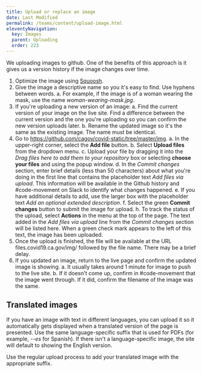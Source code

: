 ```yaml
---
title: Upload or replace an image
date: Last Modified 
permalink: /teams/content/upload-image.html
eleventyNavigation:
  key: Images
  parent: Uploading
  order: 223
---
```


We uploading images to github. One of the benefits of this approach is it gives us a version history if the image changes over time.

1. Optimize the image using [Squoosh](https://squoosh.app/).
2. Give the image a descriptive name so you it's easy to find. Use hyphens between words.
  a. For example, if the image is of a woman wearing the mask, use the name _woman-wearing-mask.jpg_.
3. If you're uploading a new version of an image:
  a. Find the current version of your image on the live site. Find a difference between the current version and the one you're uploading so you can confirm the new version uploads later.
  b. Rename the updated image so it's the same as the existing image. The name must be identical.
4. Go to https://github.com/cagov/covid-static/tree/master/img.
  a. In the upper-right corner, select the **Add file** button.
  b. Select **Upload files** from the dropdown menu.
  c. Upload your file by dragging it into the _Drag files here to add them to your repository_ box or selecting **choose your files** and using the popup window. 
  d. In the _Commit changes_ section, enter brief details (less than 50 characters) about what you're doing in the first line that contains the placeholder text _Add files via upload_. This information will be available in the Github history and #code-movement on Slack to identify what changes happened. 
  e. If you have additional details to add, use the larger box with the placeholder text _Add an optional extended description_.
  f. Select the green **Commit changes** button to submit the image for upload.
  h. To track the status of the upload, select **Actions** in the menu at the top of the page. The text added in the _Add files via upload_ line from the _Commit changes_ section will be listed here. When a green check mark appears to the left of this text, the image has been uploaded.
5. Once the upload is finished, the file will be available at the URL files.covid19.ca.gov/img/ followed by the file name. There may be a brief delay.
6. If you updated an image, return to the live page and confirm the updated image is showing.
  a. It usually takes around 1 minute for image to push to the live site.
  b. If it doesn't come up, confirm in #code-movement that the image went through. If it did, confirm the filename of the image was the same.

## Translated images

If you have an image with text in different languages, you can upload it so it automatically gets displayed when a translated version of the page is presented. Use the same language-specific suffix that is used for PDFs (for example, _--es_ for Spanish). If there isn't a language-specific image, the site will default to showing the English version.

Use the regular upload process to add your translated image with the appropriate suffix.
